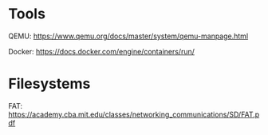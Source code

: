 # Tools
QEMU:
    https://www.qemu.org/docs/master/system/qemu-manpage.html

Docker:
    https://docs.docker.com/engine/containers/run/

# Filesystems
FAT:
    https://academy.cba.mit.edu/classes/networking_communications/SD/FAT.pdf
